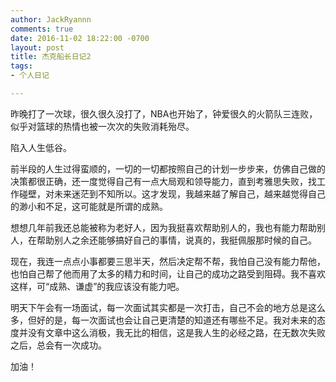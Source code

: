 ```yaml
---
author: JackRyannn
comments: true
date: 2016-11-02 18:22:00 -0700
layout: post
title: 杰克船长日记2
tags:
- 个人日记

---
```

昨晚打了一次球，很久很久没打了，NBA也开始了，钟爱很久的火箭队三连败，似乎对篮球的热情也被一次次的失败消耗殆尽。

陷入人生低谷。

前半段的人生过得蛮顺的，一切的一切都按照自己的计划一步步来，仿佛自己做的决策都很正确，还一度觉得自己有一点大局观和领导能力，直到考雅思失败，找工作碰壁，对未来迷茫到不知所以。这才发现，我越来越了解自己，越来越觉得自己的渺小和不足，这可能就是所谓的成熟。

想想几年前我还总能被称为老好人，因为我挺喜欢帮助别人的，我也有能力帮助别人，在帮助别人之余还能够搞好自己的事情，说真的，我挺佩服那时候的自己。

现在，我连一点点小事都要三思半天，然后决定帮不帮，我怕自己没有能力帮他，也怕自己帮了他而用了太多的精力和时间，让自己的成功之路受到阻碍。我不喜欢这样，可“成熟、谦虚”的我应该没有能力吧。

明天下午会有一场面试，每一次面试其实都是一次打击，自己不会的地方总是这么多，但好的是，每一次面试也会让自己更清楚的知道还有哪些不足。我对未来的态度并没有文章中这么消极，我无比的相信，这是我人生的必经之路，在无数次失败之后，总会有一次成功。

加油！  
  
  
  
  
  

